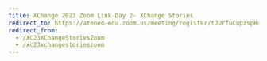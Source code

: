 ```yaml
---
title: XChange 2023 Zoom Link Day 2- XChange Stories
redirect_to: https://ateneo-edu.zoom.us/meeting/register/tJUrfuCupzspHdJNuV3w1F8N2WSD1CFUFRyh
redirect_from: 
  - /XC23XChangeStoriesZoom
  - /xc23xchangestorieszoom
---
```

